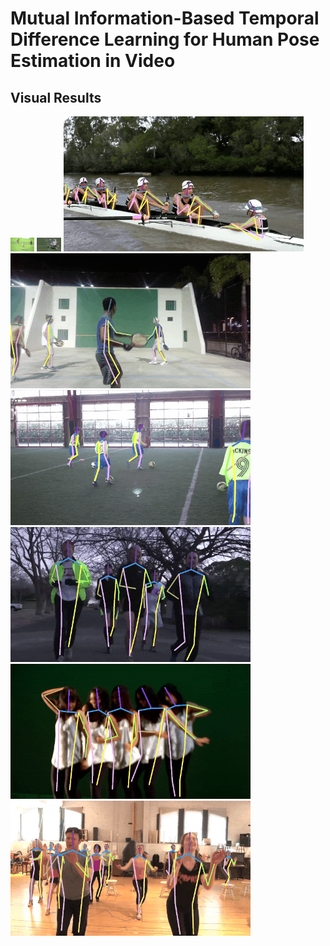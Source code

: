# Mutual Information-Based Temporal Difference Learning for Human Pose Estimation in Video
## Visual Results
<img src="docs/reshape3.gif" alt="result" style="zoom:6%;" /> <img src="docs/reshape4.gif" alt="result" style="zoom:6%;" />
<img src="docs/reshape5.gif" alt="result" style="zoom:60%;" /> <img src="docs/reshape6.gif" alt="result" style="zoom:60%;" /> 
<img src="docs/reshape7.gif" alt="result" style="zoom:60%;" /> <img src="docs/reshape8.gif" alt="result" style="zoom:60%;" />
<img src="docs/reshape9.gif" alt="result" style="zoom:60%;" /> <img src="docs/reshape11.gif" alt="result" style="zoom:60%;" />
